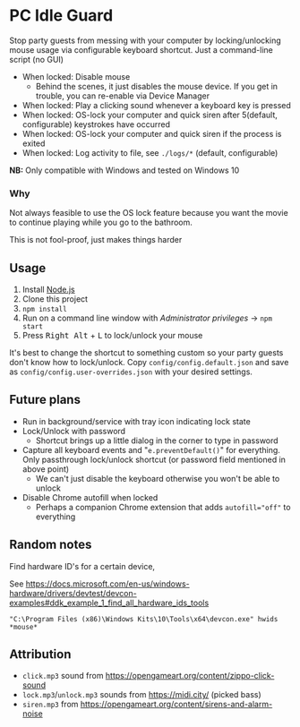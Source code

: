 # PC Idle Guard

Stop party guests from messing with your computer by locking/unlocking mouse usage via configurable keyboard shortcut. Just a command-line script (no GUI)

 - When locked: Disable mouse
    - Behind the scenes, it just disables the mouse device. If you get in trouble, you can re-enable via Device Manager
 - When locked: Play a clicking sound whenever a keyboard key is pressed
 - When locked: OS-lock your computer and quick siren after 5(default, configurable) keystrokes have occurred
 - When locked: OS-lock your computer and quick siren if the process is exited
 - When locked: Log activity to file, see `./logs/*` (default, configurable)

**NB:** Only compatible with Windows and tested on Windows 10

### Why

Not always feasible to use the OS lock feature because you want the movie to continue playing while you go to the bathroom.

This is not fool-proof, just makes things harder

## Usage

 1. Install [Node.js](https://nodejs.org/en/)
 1. Clone this project
 1. `npm install`
 1. Run on a command line window with *Administrator privileges* -> `npm start`
 1. Press <kbd>Right Alt</kbd> + <kbd>L</kbd> to lock/unlock your mouse

It's best to change the shortcut to something custom so your party guests don't know how to lock/unlock. Copy `config/config.default.json` and save as `config/config.user-overrides.json` with your desired settings.


## Future plans

 - Run in background/service with tray icon indicating lock state
 - Lock/Unlock with password
    - Shortcut brings up a little dialog in the corner to type in password
 - Capture all keyboard events and "`e.preventDefault()`" for everything. Only passthrough lock/unlock shortcut (or password field mentioned in above point)
    - We can't just disable the keyboard otherwise you won't be able to unlock
 - Disable Chrome autofill when locked
    - Perhaps a companion Chrome extension that adds `autofill="off"` to everything


## Random notes

Find hardware ID's for a certain device,

See https://docs.microsoft.com/en-us/windows-hardware/drivers/devtest/devcon-examples#ddk_example_1_find_all_hardware_ids_tools

```
"C:\Program Files (x86)\Windows Kits\10\Tools\x64\devcon.exe" hwids *mouse*
```

## Attribution

 - `click.mp3` sound from https://opengameart.org/content/zippo-click-sound
 - `lock.mp3`/`unlock.mp3` sounds from https://midi.city/ (picked bass)
 - `siren.mp3` from https://opengameart.org/content/sirens-and-alarm-noise
